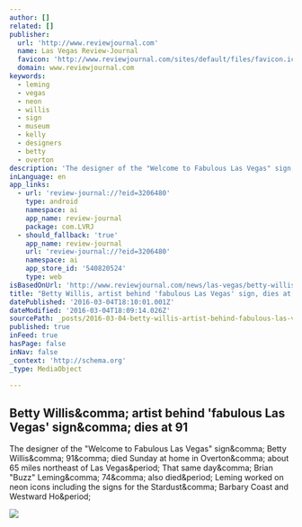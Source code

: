 ```yaml
---
author: []
related: []
publisher:
  url: 'http://www.reviewjournal.com'
  name: Las Vegas Review-Journal
  favicon: 'http://www.reviewjournal.com/sites/default/files/favicon.ico'
  domain: www.reviewjournal.com
keywords:
  - leming
  - vegas
  - neon
  - willis
  - sign
  - museum
  - kelly
  - designers
  - betty
  - overton
description: 'The designer of the "Welcome to Fabulous Las Vegas" sign, Betty Willis, 91, died Sunday at home in Overton, about 65 miles northeast of Las Vegas. That same day, Brian "Buzz" Leming, 74, also died. Leming worked on neon icons including the signs for the Stardust, Barbary Coast and Westward Ho.'
inLanguage: en
app_links:
  - url: 'review-journal://?eid=3206480'
    type: android
    namespace: ai
    app_name: review-journal
    package: com.LVRJ
  - should_fallback: 'true'
    app_name: review-journal
    url: 'review-journal://?eid=3206480'
    namespace: ai
    app_store_id: '540820524'
    type: web
isBasedOnUrl: 'http://www.reviewjournal.com/news/las-vegas/betty-willis-artist-behind-fabulous-las-vegas-sign-dies-91'
title: "Betty Willis, artist behind 'fabulous Las Vegas' sign, dies at 91"
datePublished: '2016-03-04T18:10:01.001Z'
dateModified: '2016-03-04T18:09:14.026Z'
sourcePath: _posts/2016-03-04-betty-willis-artist-behind-fabulous-las-vegas-sign-dies.md
published: true
inFeed: true
hasPage: false
inNav: false
_context: 'http://schema.org'
_type: MediaObject

---
```

<article style=""><h1>Betty Willis&amp;comma; artist behind 'fabulous Las Vegas' sign&amp;comma; dies at 91</h1><p>The designer of the "Welcome to Fabulous Las Vegas" sign&amp;comma; Betty Willis&amp;comma; 91&amp;comma; died Sunday at home in Overton&amp;comma; about 65 miles northeast of Las Vegas&amp;period; That same day&amp;comma; Brian "Buzz" Leming&amp;comma; 74&amp;comma; also died&amp;period; Leming worked on neon icons including the signs for the Stardust&amp;comma; Barbary Coast and Westward Ho&amp;period;</p><img src="http://www.reviewjournal.com/sites/default/files/field/media/betty_willis_p_0.jpg" /></article>
